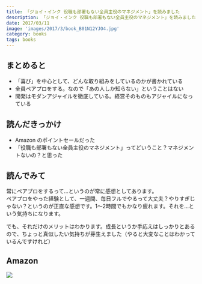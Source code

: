 ```yaml
---
title: 「ジョイ・インク 役職も部署もない全員主役のマネジメント」を読みました
description: 「ジョイ・インク 役職も部署もない全員主役のマネジメント」を読みました。
date: 2017/03/11
image: 'images/2017/3/book_B01N12YJO4.jpg'
category: books
tags: books
---
```


## まとめると

- 「喜び」を中心として、どんな取り組みをしているのかが書かれている
- 全員ペアプロをする。なので「あの人しか知らない」ということはない
- 開発はモダンアジャイルを徹底している。経営そのものもアジャイルになっている

## 読んだきっかけ

- Amazon のポイントセールだった
- 「役職も部署もない全員主役のマネジメント」ってどいうこと？マネジメントないの？と思った

## 読んでみて

常にペアプロをするって...というのが常に感想としてあります。  
ペアプロをやった経験として、一週間、毎日フルでやるって大丈夫？やりすぎじゃない？というのが正直な感想です。1〜2時間でもかなり疲れます。それを...という気持ちになります。

でも、それだけのメリットはわかります。成長というか手応えはしっかりとあるので、ちょっと真似したい気持ちが芽生えました（やると大変なことはわかっているんですけれど）

## Amazon

[![](http://images-jp.amazon.com/images/P/B01N12YJO4.09.MAIN._SCLZZZZZZZ_.jpg)](https://www.amazon.co.jp/dp/B01N12YJO4/)
